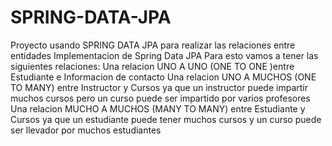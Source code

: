 # SPRING-DATA-JPA
Proyecto usando SPRING DATA JPA para realizar las relaciones entre entidades
Implementacion de Spring Data JPA
Para esto vamos a tener las siguientes relaciones:
Una relacion UNO A UNO (ONE TO ONE )entre Estudiante e Informacion de contacto
Una relacion UNO A MUCHOS (ONE TO MANY) entre Instructor y Cursos ya que un instructor puede impartir muchos cursos pero un curso puede ser impartido
por varios profesores
Una relacion MUCHO A MUCHOS (MANY TO MANY) entre Estudiante y Cursos ya que un estudiante puede tener muchos cursos y un curso puede ser llevador
por muchos estudiantes
